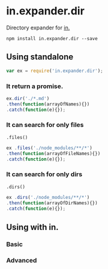 # in.expander.dir

Directory expander for [in.](https://github.com/nomilous/in.)

`npm install in.expander.dir --save`

## Using standalone

```javascript
var ex = require('in.expander.dir');
```

### It return a promise.

```javascript
ex.dir('./*.md')
.then(function(arrayOfNames){})
.catch(function(e){});
```

### It can search for only files

`.files()`

```javascript
ex .files('./node_modules/**/*')
.then(function(arrayOfFileNames){})
.catch(function(e){});
```

### It can search for only dirs

`.dirs()`

```javascript
ex .dirs('./node_modules/**/*')
.then(function(arrayOfDirNames){})
.catch(function(e){});
```


## Using with in.

### Basic


### Advanced